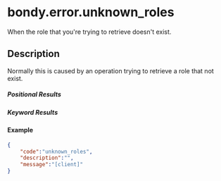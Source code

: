 # bondy.error.unknown_roles
When the role that you're trying to retrieve doesn't exist.

## Description
Normally this is caused by an operation trying to retrieve a role that not exist.

##### Positional Results
<DataTreeView
	:maxDepth="10"
	:data="JSON.stringify({
        0: {
            'type': 'string',
            'description': 'The error message'
        }
	})"
/>

##### Keyword Results
<DataTreeView
	:maxDepth="10"
	:data="JSON.stringify({
        'code': {
            'type': 'string',
            'description': 'unknown_roles'
        },
        'description': {
            'type': 'string',
            'description': 'The error description'
        },
        'message': {
            'type': 'string',
            'description': 'The error message'
        }
	})"
/>

#### Example

```json
{
    "code":"unknown_roles",
    "description":"", 
    "message":"[client]"
}
```